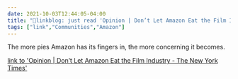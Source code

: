 ```yaml
---
date: 2021-10-03T12:44:05-04:00
title: "🔗linkblog: just read 'Opinion | Don’t Let Amazon Eat the Film Industry - The New York Times'"
tags: ["link","Communities","Amazon"]
---
```

The more pies Amazon has its fingers in, the more concerning it becomes.
 
[link to 'Opinion | Don’t Let Amazon Eat the Film Industry - The New York Times'](https://www.nytimes.com/2021/10/03/opinion/amazon-antitrust-movies.html)
